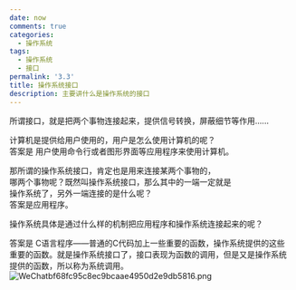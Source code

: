 ```yaml
---
date: now
comments: true
categories:
  - 操作系统
tags:
  - 操作系统
  - 接口
permalink: '3.3'
title: 操作系统接口
description: 主要讲什么是操作系统的接口
---
```

所谓接口，就是把两个事物连接起来，提供信号转换，屏蔽细节等作用......  

计算机是提供给用户使用的，用户是怎么使用计算机的呢？  
答案是 用户使用命令行或者图形界面等应用程序来使用计算机。  

那所谓的操作系统接口，肯定也是用来连接某两个事物的，  
哪两个事物呢？既然叫操作系统接口，那么其中的一端一定就是  
操作系统了，另外一端连接的是什么呢？  
答案是应用程序。  

操作系统具体是通过什么样的机制把应用程序和操作系统连接起来的呢？

答案是 C语言程序——普通的C代码加上一些重要的函数，操作系统提供的这些  
重要的函数。就是操作系统接口了，接口表现为函数的调用，但是又是操作系统  
提供的函数，所以称为系统调用。  
![WeChatbf68fc95c8ec9bcaae4950d2e9db5816.png](https://i.loli.net/2020/03/03/rJG2P8E61zH3RwB.png)
